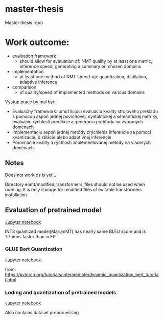 # master-thesis
Master thesis repo

# Work outcome:
* evaluation framework
    * should allow for evaluation of: NMT quality by at least one metric, inference speed, generating a summary on chosen domains
* implementation
    * at least one method of NMT speed-up: quantization, distilation, adaptive inference
* comparison
    * of quality/speed of implemented methods on various domains

Vystup prace by mal byt:
* Evaluačný framework: umožňujúci evaluáciu kvality strojového prekladu s pomocou aspoň jednej povrchovej, syntaktickej a sémantickej metriky, evaluáciu rýchlosti predikcie a generáciu prehľadu na vybraných doménach
* Implementáciu aspoň jednej metódy zrýchlenia inferencie za pomoci kvantizácie, distilácie alebo adaptívnej inferencie
* Porovnanie kvality a rýchlosti implementovanej metódy na viacerých doménach.


## Notes

Does not work *as is* yet...

Directory enmt/modified_transformers_files should not be used when running. 
It is only storage for modified files of editable transformers installation.


## Evaluation of pretrained model 
[Jupyter notebook](examples/train_and_eval/eval_pretrained.ipynb)

INT8 quantized model(MarianMT) has nearly same BLEU score and is 1.7times faster than in FP


### GLUE Bert Quantization
[Jupyter notebook](examples/glue_quantization/notes_examples.ipynb)

from: https://pytorch.org/tutorials/intermediate/dynamic_quantization_bert_tutorial.html


### Loding and quantization of pretrained models
[Jupyter notebook](examples/loadings/pretrained_model_quant.ipynb)


Also contains dataset preprocessing